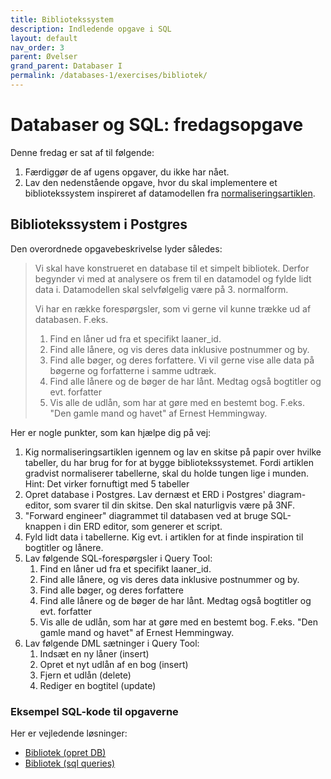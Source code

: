 ```yaml
---
title: Bibliotekssystem
description: Indledende opgave i SQL
layout: default
nav_order: 3
parent: Øvelser
grand_parent: Databaser I
permalink: /databases-1/exercises/bibliotek/
---
```


# Databaser og SQL: fredagsopgave

Denne fredag er sat af til følgende:

1. Færdiggør de af ugens opgaver, du ikke har nået.
2. Lav den nedenstående opgave, hvor du skal implementere et bibliotekssystem inspireret af datamodellen fra [normaliseringsartiklen](../docs/Normalisering.pdf).

## Bibliotekssystem i Postgres

Den overordnede opgavebeskrivelse lyder således:

> Vi skal have konstrueret en database til et simpelt bibliotek. Derfor begynder vi med at analysere os frem til en datamodel og fylde lidt data i. Datamodellen skal selvfølgelig være på 3. normalform.
>
> Vi har en række forespørgsler, som vi gerne vil kunne trække ud af databasen. F.eks.
>
> 1. Find en låner ud fra et specifikt laaner_id.
> 2. Find alle lånere, og vis deres data inklusive postnummer og by.
> 3. Find alle bøger, og deres forfattere. Vi vil gerne vise alle data på bøgerne og forfatterne i samme udtræk.
> 4. Find alle lånere og de bøger de har lånt. Medtag også bogtitler og evt. forfatter
> 5. Vis alle de udlån, som har at gøre med en bestemt bog. F.eks. "Den gamle mand og havet" af Ernest Hemmingway.

Her er nogle punkter, som kan hjælpe dig på vej:

1. Kig normaliseringsartiklen igennem og lav en skitse på papir over hvilke tabeller, du har brug for for at bygge bibliotekssystemet. Fordi artiklen gradvist normaliserer tabellerne, skal du holde tungen lige i munden. Hint: Det virker fornuftigt med 5 tabeller
2. Opret database i Postgres. Lav dernæst et ERD i Postgres' diagram-editor, som svarer til din skitse. Den skal naturligvis være på 3NF. 
3. "Forward engineer" diagrammet til databasen ved at bruge SQL-knappen i din ERD editor, som generer et script.
4. Fyld lidt data i tabellerne. Kig evt. i artiklen for at finde inspiration til bogtitler og lånere.
5. Lav følgende SQL-forespørgsler i Query Tool:
   1. Find en låner ud fra et specifikt laaner_id.
   2. Find alle lånere, og vis deres data inklusive postnummer og by.
   3. Find alle bøger, og deres forfattere
   4. Find alle lånere og de bøger de har lånt. Medtag også bogtitler og evt. forfatter
   5. Vis alle de udlån, som har at gøre med en bestemt bog. F.eks. "Den gamle mand og havet" af Ernest Hemmingway.
5. Lav følgende DML sætninger i Query Tool:
   1. Indsæt en ny låner (insert)
   2. Opret et nyt udlån af en bog (insert)
   3. Fjern et udlån (delete)
   4. Rediger en bogtitel (update)

### Eksempel SQL-kode til opgaverne

Her er vejledende løsninger:

- [Bibliotek (opret DB)](./solutions_bibliotek_create_db.sql)
- [Bibliotek (sql queries)](./solutions_bibliotekqueries.sql)
